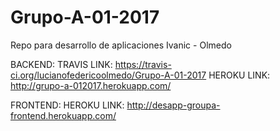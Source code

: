 # Grupo-A-01-2017
Repo para desarrollo de aplicaciones Ivanic - Olmedo

BACKEND:
   TRAVIS LINK: https://travis-ci.org/lucianofedericoolmedo/Grupo-A-01-2017
   HEROKU LINK: http://grupo-a-012017.herokuapp.com/
  
FRONTEND:
   HEROKU LINK: http://desapp-groupa-frontend.herokuapp.com/

